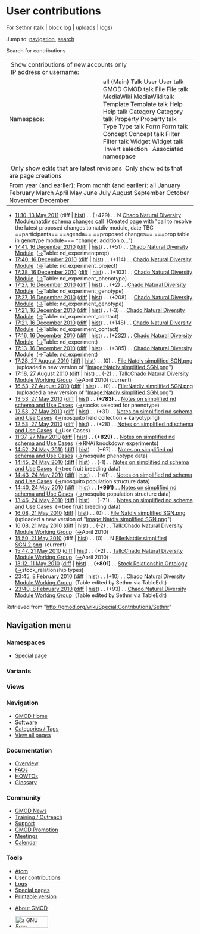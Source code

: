 <div id="mw-page-base" class="noprint">

</div>

<div id="mw-head-base" class="noprint">

</div>

<div id="content" class="mw-body" role="main">

<span id="top"></span>

<div id="mw-js-message" style="display:none;">

</div>



# <span dir="auto">User contributions</span>

<div id="bodyContent">

<div id="contentSub">

For <a
href="/mediawiki/index.php?title=User:Sethnr&amp;action=edit&amp;redlink=1"
class="new" title="User:Sethnr (page does not exist)">Sethnr</a> (<a
href="/mediawiki/index.php?title=User_talk:Sethnr&amp;action=edit&amp;redlink=1"
class="new" title="User talk:Sethnr (page does not exist)">talk</a> \|
[block
log](/mediawiki/index.php?title=Special:Log/block&page=User%3ASethnr "Special:Log/block")
\| [uploads](/wiki/Special:ListFiles/Sethnr "Special:ListFiles/Sethnr")
\| [logs](/wiki/Special:Log/Sethnr "Special:Log/Sethnr"))

</div>

<div id="jump-to-nav" class="mw-jump">

Jump to: [navigation](#mw-navigation), [search](#p-search)

</div>

<div id="mw-content-text">

Search for contributions

<table class="mw-contributions-table">
<colgroup>
<col style="width: 50%" />
<col style="width: 50%" />
</colgroup>
<tbody>
<tr class="odd">
<td colspan="2"> Show contributions of new accounts only<br />
 IP address or username:</td>
</tr>
<tr class="even">
<td class="mw-label">Namespace:</td>
<td>all (Main) Talk User User talk GMOD GMOD talk File File talk
MediaWiki MediaWiki talk Template Template talk Help Help talk Category
Category talk Property Property talk Type Type talk Form Form talk
Concept Concept talk Filter Filter talk Widget Widget talk  
 Invert selection 
 Associated namespace </td>
</tr>
<tr class="odd">
<td colspan="2"></td>
</tr>
<tr class="even">
<td colspan="2"> Only show edits that are latest revisions
 Only show edits that are page creations</td>
</tr>
<tr class="odd">
<td colspan="2">From year (and earlier): From month (and earlier): all
January February March April May June July August September October
November December</td>
</tr>
</tbody>
</table>

- <a
  href="/mediawiki/index.php?title=Chado_Natural_Diversity_Module/natdiv_schema_changes_call&amp;oldid=17682"
  class="mw-changeslist-date"
  title="Chado Natural Diversity Module/natdiv schema changes call">11:10,
  13 May 2011</a> (diff \|
  [hist](/mediawiki/index.php?title=Chado_Natural_Diversity_Module/natdiv_schema_changes_call&action=history "Chado Natural Diversity Module/natdiv schema changes call"))
  <span class="mw-changeslist-separator">. .</span>
  <span class="mw-plusminus-pos" dir="ltr"
  title="429 bytes after change">(+429)</span>‎
  <span class="mw-changeslist-separator">. .</span> N <a
  href="/wiki/Chado_Natural_Diversity_Module/natdiv_schema_changes_call"
  class="mw-contributions-title"
  title="Chado Natural Diversity Module/natdiv schema changes call">Chado
  Natural Diversity Module/natdiv schema changes call</a> ‎
  <span class="comment">(Created page with "call to resolve the latest
  proposed changes to natdiv module, date TBC ==participants==
  ==agenda== ==proposed changes== ===prop table in genotype module===
  \*change: addition o…")</span>
- <a
  href="/mediawiki/index.php?title=Chado_Natural_Diversity_Module&amp;oldid=16169"
  class="mw-changeslist-date"
  title="Chado Natural Diversity Module">17:41, 16 December 2010</a>
  ([diff](/mediawiki/index.php?title=Chado_Natural_Diversity_Module&diff=prev&oldid=16169 "Chado Natural Diversity Module")
  \|
  [hist](/mediawiki/index.php?title=Chado_Natural_Diversity_Module&action=history "Chado Natural Diversity Module"))
  <span class="mw-changeslist-separator">. .</span>
  <span class="mw-plusminus-pos" dir="ltr"
  title="18,531 bytes after change">(+51)</span>‎
  <span class="mw-changeslist-separator">. .</span>
  <a href="/wiki/Chado_Natural_Diversity_Module"
  class="mw-contributions-title"
  title="Chado Natural Diversity Module">Chado Natural Diversity
  Module</a> ‎
  <span class="comment">([→](/wiki/Chado_Natural_Diversity_Module#Table:_nd_experimentprop "Chado Natural Diversity Module")‎<span dir="auto"><span class="autocomment">Table:
  nd_experimentprop</span></span>)</span>
- <a
  href="/mediawiki/index.php?title=Chado_Natural_Diversity_Module&amp;oldid=16168"
  class="mw-changeslist-date"
  title="Chado Natural Diversity Module">17:40, 16 December 2010</a>
  ([diff](/mediawiki/index.php?title=Chado_Natural_Diversity_Module&diff=prev&oldid=16168 "Chado Natural Diversity Module")
  \|
  [hist](/mediawiki/index.php?title=Chado_Natural_Diversity_Module&action=history "Chado Natural Diversity Module"))
  <span class="mw-changeslist-separator">. .</span>
  <span class="mw-plusminus-pos" dir="ltr"
  title="18,480 bytes after change">(+114)</span>‎
  <span class="mw-changeslist-separator">. .</span>
  <a href="/wiki/Chado_Natural_Diversity_Module"
  class="mw-contributions-title"
  title="Chado Natural Diversity Module">Chado Natural Diversity
  Module</a> ‎
  <span class="comment">([→](/wiki/Chado_Natural_Diversity_Module#Table:_nd_experiment_project "Chado Natural Diversity Module")‎<span dir="auto"><span class="autocomment">Table:
  nd_experiment_project</span></span>)</span>
- <a
  href="/mediawiki/index.php?title=Chado_Natural_Diversity_Module&amp;oldid=16167"
  class="mw-changeslist-date"
  title="Chado Natural Diversity Module">17:38, 16 December 2010</a>
  ([diff](/mediawiki/index.php?title=Chado_Natural_Diversity_Module&diff=prev&oldid=16167 "Chado Natural Diversity Module")
  \|
  [hist](/mediawiki/index.php?title=Chado_Natural_Diversity_Module&action=history "Chado Natural Diversity Module"))
  <span class="mw-changeslist-separator">. .</span>
  <span class="mw-plusminus-pos" dir="ltr"
  title="18,366 bytes after change">(+103)</span>‎
  <span class="mw-changeslist-separator">. .</span>
  <a href="/wiki/Chado_Natural_Diversity_Module"
  class="mw-contributions-title"
  title="Chado Natural Diversity Module">Chado Natural Diversity
  Module</a> ‎
  <span class="comment">([→](/wiki/Chado_Natural_Diversity_Module#Table:_nd_experiment_phenotype "Chado Natural Diversity Module")‎<span dir="auto"><span class="autocomment">Table:
  nd_experiment_phenotype</span></span>)</span>
- <a
  href="/mediawiki/index.php?title=Chado_Natural_Diversity_Module&amp;oldid=16165"
  class="mw-changeslist-date"
  title="Chado Natural Diversity Module">17:27, 16 December 2010</a>
  ([diff](/mediawiki/index.php?title=Chado_Natural_Diversity_Module&diff=prev&oldid=16165 "Chado Natural Diversity Module")
  \|
  [hist](/mediawiki/index.php?title=Chado_Natural_Diversity_Module&action=history "Chado Natural Diversity Module"))
  <span class="mw-changeslist-separator">. .</span>
  <span class="mw-plusminus-pos" dir="ltr"
  title="18,263 bytes after change">(+2)</span>‎
  <span class="mw-changeslist-separator">. .</span>
  <a href="/wiki/Chado_Natural_Diversity_Module"
  class="mw-contributions-title"
  title="Chado Natural Diversity Module">Chado Natural Diversity
  Module</a> ‎
  <span class="comment">([→](/wiki/Chado_Natural_Diversity_Module#Table:_nd_experiment_genotype "Chado Natural Diversity Module")‎<span dir="auto"><span class="autocomment">Table:
  nd_experiment_genotype</span></span>)</span>
- <a
  href="/mediawiki/index.php?title=Chado_Natural_Diversity_Module&amp;oldid=16164"
  class="mw-changeslist-date"
  title="Chado Natural Diversity Module">17:27, 16 December 2010</a>
  ([diff](/mediawiki/index.php?title=Chado_Natural_Diversity_Module&diff=prev&oldid=16164 "Chado Natural Diversity Module")
  \|
  [hist](/mediawiki/index.php?title=Chado_Natural_Diversity_Module&action=history "Chado Natural Diversity Module"))
  <span class="mw-changeslist-separator">. .</span>
  <span class="mw-plusminus-pos" dir="ltr"
  title="18,261 bytes after change">(+208)</span>‎
  <span class="mw-changeslist-separator">. .</span>
  <a href="/wiki/Chado_Natural_Diversity_Module"
  class="mw-contributions-title"
  title="Chado Natural Diversity Module">Chado Natural Diversity
  Module</a> ‎
  <span class="comment">([→](/wiki/Chado_Natural_Diversity_Module#Table:_nd_experiment_genotype "Chado Natural Diversity Module")‎<span dir="auto"><span class="autocomment">Table:
  nd_experiment_genotype</span></span>)</span>
- <a
  href="/mediawiki/index.php?title=Chado_Natural_Diversity_Module&amp;oldid=16163"
  class="mw-changeslist-date"
  title="Chado Natural Diversity Module">17:21, 16 December 2010</a>
  ([diff](/mediawiki/index.php?title=Chado_Natural_Diversity_Module&diff=prev&oldid=16163 "Chado Natural Diversity Module")
  \|
  [hist](/mediawiki/index.php?title=Chado_Natural_Diversity_Module&action=history "Chado Natural Diversity Module"))
  <span class="mw-changeslist-separator">. .</span>
  <span class="mw-plusminus-neg" dir="ltr"
  title="18,053 bytes after change">(-3)</span>‎
  <span class="mw-changeslist-separator">. .</span>
  <a href="/wiki/Chado_Natural_Diversity_Module"
  class="mw-contributions-title"
  title="Chado Natural Diversity Module">Chado Natural Diversity
  Module</a> ‎
  <span class="comment">([→](/wiki/Chado_Natural_Diversity_Module#Table:_nd_experiment_contact "Chado Natural Diversity Module")‎<span dir="auto"><span class="autocomment">Table:
  nd_experiment_contact</span></span>)</span>
- <a
  href="/mediawiki/index.php?title=Chado_Natural_Diversity_Module&amp;oldid=16162"
  class="mw-changeslist-date"
  title="Chado Natural Diversity Module">17:21, 16 December 2010</a>
  ([diff](/mediawiki/index.php?title=Chado_Natural_Diversity_Module&diff=prev&oldid=16162 "Chado Natural Diversity Module")
  \|
  [hist](/mediawiki/index.php?title=Chado_Natural_Diversity_Module&action=history "Chado Natural Diversity Module"))
  <span class="mw-changeslist-separator">. .</span>
  <span class="mw-plusminus-pos" dir="ltr"
  title="18,056 bytes after change">(+148)</span>‎
  <span class="mw-changeslist-separator">. .</span>
  <a href="/wiki/Chado_Natural_Diversity_Module"
  class="mw-contributions-title"
  title="Chado Natural Diversity Module">Chado Natural Diversity
  Module</a> ‎
  <span class="comment">([→](/wiki/Chado_Natural_Diversity_Module#Table:_nd_experiment_contact "Chado Natural Diversity Module")‎<span dir="auto"><span class="autocomment">Table:
  nd_experiment_contact</span></span>)</span>
- <a
  href="/mediawiki/index.php?title=Chado_Natural_Diversity_Module&amp;oldid=16157"
  class="mw-changeslist-date"
  title="Chado Natural Diversity Module">17:16, 16 December 2010</a>
  ([diff](/mediawiki/index.php?title=Chado_Natural_Diversity_Module&diff=prev&oldid=16157 "Chado Natural Diversity Module")
  \|
  [hist](/mediawiki/index.php?title=Chado_Natural_Diversity_Module&action=history "Chado Natural Diversity Module"))
  <span class="mw-changeslist-separator">. .</span>
  <span class="mw-plusminus-pos" dir="ltr"
  title="17,908 bytes after change">(+232)</span>‎
  <span class="mw-changeslist-separator">. .</span>
  <a href="/wiki/Chado_Natural_Diversity_Module"
  class="mw-contributions-title"
  title="Chado Natural Diversity Module">Chado Natural Diversity
  Module</a> ‎
  <span class="comment">([→](/wiki/Chado_Natural_Diversity_Module#Table:_nd_experiment "Chado Natural Diversity Module")‎<span dir="auto"><span class="autocomment">Table:
  nd_experiment</span></span>)</span>
- <a
  href="/mediawiki/index.php?title=Chado_Natural_Diversity_Module&amp;oldid=16155"
  class="mw-changeslist-date"
  title="Chado Natural Diversity Module">17:13, 16 December 2010</a>
  ([diff](/mediawiki/index.php?title=Chado_Natural_Diversity_Module&diff=prev&oldid=16155 "Chado Natural Diversity Module")
  \|
  [hist](/mediawiki/index.php?title=Chado_Natural_Diversity_Module&action=history "Chado Natural Diversity Module"))
  <span class="mw-changeslist-separator">. .</span>
  <span class="mw-plusminus-pos" dir="ltr"
  title="17,676 bytes after change">(+385)</span>‎
  <span class="mw-changeslist-separator">. .</span>
  <a href="/wiki/Chado_Natural_Diversity_Module"
  class="mw-contributions-title"
  title="Chado Natural Diversity Module">Chado Natural Diversity
  Module</a> ‎
  <span class="comment">([→](/wiki/Chado_Natural_Diversity_Module#Table:_nd_experiment "Chado Natural Diversity Module")‎<span dir="auto"><span class="autocomment">Table:
  nd_experiment</span></span>)</span>
- <a
  href="/mediawiki/index.php?title=File:Natdiv_simplified_SGN.png&amp;oldid=14319"
  class="mw-changeslist-date"
  title="File:Natdiv simplified SGN.png">17:28, 27 August 2010</a>
  ([diff](/mediawiki/index.php?title=File:Natdiv_simplified_SGN.png&diff=prev&oldid=14319 "File:Natdiv simplified SGN.png")
  \|
  [hist](/mediawiki/index.php?title=File:Natdiv_simplified_SGN.png&action=history "File:Natdiv simplified SGN.png"))
  <span class="mw-changeslist-separator">. .</span>
  <span class="mw-plusminus-null" dir="ltr"
  title="0 bytes after change">(0)</span>‎
  <span class="mw-changeslist-separator">. .</span>
  <a href="/wiki/File:Natdiv_simplified_SGN.png"
  class="mw-contributions-title"
  title="File:Natdiv simplified SGN.png">File:Natdiv simplified
  SGN.png</a> ‎ <span class="comment">(uploaded a new version of
  "[Image:Natdiv simplified
  SGN.png](/wiki/File:Natdiv_simplified_SGN.png "File:Natdiv simplified SGN.png")")</span>
- <a
  href="/mediawiki/index.php?title=Talk:Chado_Natural_Diversity_Module_Working_Group&amp;oldid=14318"
  class="mw-changeslist-date"
  title="Talk:Chado Natural Diversity Module Working Group">17:18, 27
  August 2010</a>
  ([diff](/mediawiki/index.php?title=Talk:Chado_Natural_Diversity_Module_Working_Group&diff=prev&oldid=14318 "Talk:Chado Natural Diversity Module Working Group")
  \|
  [hist](/mediawiki/index.php?title=Talk:Chado_Natural_Diversity_Module_Working_Group&action=history "Talk:Chado Natural Diversity Module Working Group"))
  <span class="mw-changeslist-separator">. .</span>
  <span class="mw-plusminus-neg" dir="ltr"
  title="14,494 bytes after change">(-2)</span>‎
  <span class="mw-changeslist-separator">. .</span>
  <a href="/wiki/Talk:Chado_Natural_Diversity_Module_Working_Group"
  class="mw-contributions-title"
  title="Talk:Chado Natural Diversity Module Working Group">Talk:Chado
  Natural Diversity Module Working Group</a> ‎
  <span class="comment">([→](/wiki/Talk:Chado_Natural_Diversity_Module_Working_Group#April_2010 "Talk:Chado Natural Diversity Module Working Group")‎<span dir="auto"><span class="autocomment">April
  2010</span></span>)</span> <span class="mw-uctop">(current)</span>
- <a
  href="/mediawiki/index.php?title=File:Natdiv_simplified_SGN.png&amp;oldid=14317"
  class="mw-changeslist-date"
  title="File:Natdiv simplified SGN.png">16:53, 27 August 2010</a>
  ([diff](/mediawiki/index.php?title=File:Natdiv_simplified_SGN.png&diff=prev&oldid=14317 "File:Natdiv simplified SGN.png")
  \|
  [hist](/mediawiki/index.php?title=File:Natdiv_simplified_SGN.png&action=history "File:Natdiv simplified SGN.png"))
  <span class="mw-changeslist-separator">. .</span>
  <span class="mw-plusminus-null" dir="ltr"
  title="0 bytes after change">(0)</span>‎
  <span class="mw-changeslist-separator">. .</span>
  <a href="/wiki/File:Natdiv_simplified_SGN.png"
  class="mw-contributions-title"
  title="File:Natdiv simplified SGN.png">File:Natdiv simplified
  SGN.png</a> ‎ <span class="comment">(uploaded a new version of
  "[Image:Natdiv simplified
  SGN.png](/wiki/File:Natdiv_simplified_SGN.png "File:Natdiv simplified SGN.png")")</span>
- <a
  href="/mediawiki/index.php?title=Notes_on_simplified_nd_schema_and_Use_Cases&amp;oldid=12759"
  class="mw-changeslist-date"
  title="Notes on simplified nd schema and Use Cases">13:53, 27 May
  2010</a>
  ([diff](/mediawiki/index.php?title=Notes_on_simplified_nd_schema_and_Use_Cases&diff=prev&oldid=12759 "Notes on simplified nd schema and Use Cases")
  \|
  [hist](/mediawiki/index.php?title=Notes_on_simplified_nd_schema_and_Use_Cases&action=history "Notes on simplified nd schema and Use Cases"))
  <span class="mw-changeslist-separator">. .</span> **(+783)**‎
  <span class="mw-changeslist-separator">. .</span>
  <a href="/wiki/Notes_on_simplified_nd_schema_and_Use_Cases"
  class="mw-contributions-title"
  title="Notes on simplified nd schema and Use Cases">Notes on simplified
  nd schema and Use Cases</a> ‎
  <span class="comment">([→](/wiki/Notes_on_simplified_nd_schema_and_Use_Cases#stocks_selected_for_phenotype "Notes on simplified nd schema and Use Cases")‎<span dir="auto"><span class="autocomment">stocks
  selected for phenotype</span></span>)</span>
- <a
  href="/mediawiki/index.php?title=Notes_on_simplified_nd_schema_and_Use_Cases&amp;oldid=12758"
  class="mw-changeslist-date"
  title="Notes on simplified nd schema and Use Cases">12:53, 27 May
  2010</a>
  ([diff](/mediawiki/index.php?title=Notes_on_simplified_nd_schema_and_Use_Cases&diff=prev&oldid=12758 "Notes on simplified nd schema and Use Cases")
  \|
  [hist](/mediawiki/index.php?title=Notes_on_simplified_nd_schema_and_Use_Cases&action=history "Notes on simplified nd schema and Use Cases"))
  <span class="mw-changeslist-separator">. .</span>
  <span class="mw-plusminus-pos" dir="ltr"
  title="13,747 bytes after change">(+31)</span>‎
  <span class="mw-changeslist-separator">. .</span>
  <a href="/wiki/Notes_on_simplified_nd_schema_and_Use_Cases"
  class="mw-contributions-title"
  title="Notes on simplified nd schema and Use Cases">Notes on simplified
  nd schema and Use Cases</a> ‎
  <span class="comment">([→](/wiki/Notes_on_simplified_nd_schema_and_Use_Cases#mosquito_field_collection_.2B_karyotyping "Notes on simplified nd schema and Use Cases")‎<span dir="auto"><span class="autocomment">mosquito
  field collection + karyotyping</span></span>)</span>
- <a
  href="/mediawiki/index.php?title=Notes_on_simplified_nd_schema_and_Use_Cases&amp;oldid=12757"
  class="mw-changeslist-date"
  title="Notes on simplified nd schema and Use Cases">12:53, 27 May
  2010</a>
  ([diff](/mediawiki/index.php?title=Notes_on_simplified_nd_schema_and_Use_Cases&diff=prev&oldid=12757 "Notes on simplified nd schema and Use Cases")
  \|
  [hist](/mediawiki/index.php?title=Notes_on_simplified_nd_schema_and_Use_Cases&action=history "Notes on simplified nd schema and Use Cases"))
  <span class="mw-changeslist-separator">. .</span>
  <span class="mw-plusminus-pos" dir="ltr"
  title="13,716 bytes after change">(+28)</span>‎
  <span class="mw-changeslist-separator">. .</span>
  <a href="/wiki/Notes_on_simplified_nd_schema_and_Use_Cases"
  class="mw-contributions-title"
  title="Notes on simplified nd schema and Use Cases">Notes on simplified
  nd schema and Use Cases</a> ‎
  <span class="comment">([→](/wiki/Notes_on_simplified_nd_schema_and_Use_Cases#Use_Cases "Notes on simplified nd schema and Use Cases")‎<span dir="auto"><span class="autocomment">Use
  Cases</span></span>)</span>
- <a
  href="/mediawiki/index.php?title=Notes_on_simplified_nd_schema_and_Use_Cases&amp;oldid=12756"
  class="mw-changeslist-date"
  title="Notes on simplified nd schema and Use Cases">11:37, 27 May
  2010</a>
  ([diff](/mediawiki/index.php?title=Notes_on_simplified_nd_schema_and_Use_Cases&diff=prev&oldid=12756 "Notes on simplified nd schema and Use Cases")
  \|
  [hist](/mediawiki/index.php?title=Notes_on_simplified_nd_schema_and_Use_Cases&action=history "Notes on simplified nd schema and Use Cases"))
  <span class="mw-changeslist-separator">. .</span> **(+829)**‎
  <span class="mw-changeslist-separator">. .</span>
  <a href="/wiki/Notes_on_simplified_nd_schema_and_Use_Cases"
  class="mw-contributions-title"
  title="Notes on simplified nd schema and Use Cases">Notes on simplified
  nd schema and Use Cases</a> ‎
  <span class="comment">([→](/wiki/Notes_on_simplified_nd_schema_and_Use_Cases#RNAi_knockdown_experiments "Notes on simplified nd schema and Use Cases")‎<span dir="auto"><span class="autocomment">RNAi
  knockdown experiments</span></span>)</span>
- <a
  href="/mediawiki/index.php?title=Notes_on_simplified_nd_schema_and_Use_Cases&amp;oldid=12675"
  class="mw-changeslist-date"
  title="Notes on simplified nd schema and Use Cases">14:52, 24 May
  2010</a>
  ([diff](/mediawiki/index.php?title=Notes_on_simplified_nd_schema_and_Use_Cases&diff=prev&oldid=12675 "Notes on simplified nd schema and Use Cases")
  \|
  [hist](/mediawiki/index.php?title=Notes_on_simplified_nd_schema_and_Use_Cases&action=history "Notes on simplified nd schema and Use Cases"))
  <span class="mw-changeslist-separator">. .</span>
  <span class="mw-plusminus-pos" dir="ltr"
  title="10,367 bytes after change">(+67)</span>‎
  <span class="mw-changeslist-separator">. .</span>
  <a href="/wiki/Notes_on_simplified_nd_schema_and_Use_Cases"
  class="mw-contributions-title"
  title="Notes on simplified nd schema and Use Cases">Notes on simplified
  nd schema and Use Cases</a> ‎
  <span class="comment">([→](/wiki/Notes_on_simplified_nd_schema_and_Use_Cases#mosquito_phenotype_data "Notes on simplified nd schema and Use Cases")‎<span dir="auto"><span class="autocomment">mosquito
  phenotype data</span></span>)</span>
- <a
  href="/mediawiki/index.php?title=Notes_on_simplified_nd_schema_and_Use_Cases&amp;oldid=12674"
  class="mw-changeslist-date"
  title="Notes on simplified nd schema and Use Cases">14:45, 24 May
  2010</a>
  ([diff](/mediawiki/index.php?title=Notes_on_simplified_nd_schema_and_Use_Cases&diff=prev&oldid=12674 "Notes on simplified nd schema and Use Cases")
  \|
  [hist](/mediawiki/index.php?title=Notes_on_simplified_nd_schema_and_Use_Cases&action=history "Notes on simplified nd schema and Use Cases"))
  <span class="mw-changeslist-separator">. .</span>
  <span class="mw-plusminus-neg" dir="ltr"
  title="10,300 bytes after change">(-1)</span>‎
  <span class="mw-changeslist-separator">. .</span>
  <a href="/wiki/Notes_on_simplified_nd_schema_and_Use_Cases"
  class="mw-contributions-title"
  title="Notes on simplified nd schema and Use Cases">Notes on simplified
  nd schema and Use Cases</a> ‎
  <span class="comment">([→](/wiki/Notes_on_simplified_nd_schema_and_Use_Cases#tree_fruit_breeding_data "Notes on simplified nd schema and Use Cases")‎<span dir="auto"><span class="autocomment">tree
  fruit breeding data</span></span>)</span>
- <a
  href="/mediawiki/index.php?title=Notes_on_simplified_nd_schema_and_Use_Cases&amp;oldid=12673"
  class="mw-changeslist-date"
  title="Notes on simplified nd schema and Use Cases">14:43, 24 May
  2010</a>
  ([diff](/mediawiki/index.php?title=Notes_on_simplified_nd_schema_and_Use_Cases&diff=prev&oldid=12673 "Notes on simplified nd schema and Use Cases")
  \|
  [hist](/mediawiki/index.php?title=Notes_on_simplified_nd_schema_and_Use_Cases&action=history "Notes on simplified nd schema and Use Cases"))
  <span class="mw-changeslist-separator">. .</span>
  <span class="mw-plusminus-neg" dir="ltr"
  title="10,301 bytes after change">(-41)</span>‎
  <span class="mw-changeslist-separator">. .</span>
  <a href="/wiki/Notes_on_simplified_nd_schema_and_Use_Cases"
  class="mw-contributions-title"
  title="Notes on simplified nd schema and Use Cases">Notes on simplified
  nd schema and Use Cases</a> ‎
  <span class="comment">([→](/wiki/Notes_on_simplified_nd_schema_and_Use_Cases#mosquito_population_structure_data "Notes on simplified nd schema and Use Cases")‎<span dir="auto"><span class="autocomment">mosquito
  population structure data</span></span>)</span>
- <a
  href="/mediawiki/index.php?title=Notes_on_simplified_nd_schema_and_Use_Cases&amp;oldid=12672"
  class="mw-changeslist-date"
  title="Notes on simplified nd schema and Use Cases">14:40, 24 May
  2010</a>
  ([diff](/mediawiki/index.php?title=Notes_on_simplified_nd_schema_and_Use_Cases&diff=prev&oldid=12672 "Notes on simplified nd schema and Use Cases")
  \|
  [hist](/mediawiki/index.php?title=Notes_on_simplified_nd_schema_and_Use_Cases&action=history "Notes on simplified nd schema and Use Cases"))
  <span class="mw-changeslist-separator">. .</span> **(+991)**‎
  <span class="mw-changeslist-separator">. .</span>
  <a href="/wiki/Notes_on_simplified_nd_schema_and_Use_Cases"
  class="mw-contributions-title"
  title="Notes on simplified nd schema and Use Cases">Notes on simplified
  nd schema and Use Cases</a> ‎
  <span class="comment">([→](/wiki/Notes_on_simplified_nd_schema_and_Use_Cases#mosquito_population_structure_data "Notes on simplified nd schema and Use Cases")‎<span dir="auto"><span class="autocomment">mosquito
  population structure data</span></span>)</span>
- <a
  href="/mediawiki/index.php?title=Notes_on_simplified_nd_schema_and_Use_Cases&amp;oldid=12671"
  class="mw-changeslist-date"
  title="Notes on simplified nd schema and Use Cases">13:46, 24 May
  2010</a>
  ([diff](/mediawiki/index.php?title=Notes_on_simplified_nd_schema_and_Use_Cases&diff=prev&oldid=12671 "Notes on simplified nd schema and Use Cases")
  \|
  [hist](/mediawiki/index.php?title=Notes_on_simplified_nd_schema_and_Use_Cases&action=history "Notes on simplified nd schema and Use Cases"))
  <span class="mw-changeslist-separator">. .</span>
  <span class="mw-plusminus-pos" dir="ltr"
  title="9,351 bytes after change">(+71)</span>‎
  <span class="mw-changeslist-separator">. .</span>
  <a href="/wiki/Notes_on_simplified_nd_schema_and_Use_Cases"
  class="mw-contributions-title"
  title="Notes on simplified nd schema and Use Cases">Notes on simplified
  nd schema and Use Cases</a> ‎
  <span class="comment">([→](/wiki/Notes_on_simplified_nd_schema_and_Use_Cases#tree_fruit_breeding_data "Notes on simplified nd schema and Use Cases")‎<span dir="auto"><span class="autocomment">tree
  fruit breeding data</span></span>)</span>
- <a
  href="/mediawiki/index.php?title=File:Natdiv_simplified_SGN.png&amp;oldid=12632"
  class="mw-changeslist-date"
  title="File:Natdiv simplified SGN.png">16:08, 21 May 2010</a>
  ([diff](/mediawiki/index.php?title=File:Natdiv_simplified_SGN.png&diff=prev&oldid=12632 "File:Natdiv simplified SGN.png")
  \|
  [hist](/mediawiki/index.php?title=File:Natdiv_simplified_SGN.png&action=history "File:Natdiv simplified SGN.png"))
  <span class="mw-changeslist-separator">. .</span>
  <span class="mw-plusminus-null" dir="ltr"
  title="0 bytes after change">(0)</span>‎
  <span class="mw-changeslist-separator">. .</span>
  <a href="/wiki/File:Natdiv_simplified_SGN.png"
  class="mw-contributions-title"
  title="File:Natdiv simplified SGN.png">File:Natdiv simplified
  SGN.png</a> ‎ <span class="comment">(uploaded a new version of
  "[Image:Natdiv simplified
  SGN.png](/wiki/File:Natdiv_simplified_SGN.png "File:Natdiv simplified SGN.png")")</span>
- <a
  href="/mediawiki/index.php?title=Talk:Chado_Natural_Diversity_Module_Working_Group&amp;oldid=12631"
  class="mw-changeslist-date"
  title="Talk:Chado Natural Diversity Module Working Group">16:08, 21 May
  2010</a>
  ([diff](/mediawiki/index.php?title=Talk:Chado_Natural_Diversity_Module_Working_Group&diff=prev&oldid=12631 "Talk:Chado Natural Diversity Module Working Group")
  \|
  [hist](/mediawiki/index.php?title=Talk:Chado_Natural_Diversity_Module_Working_Group&action=history "Talk:Chado Natural Diversity Module Working Group"))
  <span class="mw-changeslist-separator">. .</span>
  <span class="mw-plusminus-neg" dir="ltr"
  title="13,561 bytes after change">(-2)</span>‎
  <span class="mw-changeslist-separator">. .</span>
  <a href="/wiki/Talk:Chado_Natural_Diversity_Module_Working_Group"
  class="mw-contributions-title"
  title="Talk:Chado Natural Diversity Module Working Group">Talk:Chado
  Natural Diversity Module Working Group</a> ‎
  <span class="comment">([→](/wiki/Talk:Chado_Natural_Diversity_Module_Working_Group#April_2010 "Talk:Chado Natural Diversity Module Working Group")‎<span dir="auto"><span class="autocomment">April
  2010</span></span>)</span>
- <a
  href="/mediawiki/index.php?title=File:Natdiv_simplified_SGN.2.png&amp;oldid=12630"
  class="mw-changeslist-date"
  title="File:Natdiv simplified SGN.2.png">15:50, 21 May 2010</a> (diff
  \|
  [hist](/mediawiki/index.php?title=File:Natdiv_simplified_SGN.2.png&action=history "File:Natdiv simplified SGN.2.png"))
  <span class="mw-changeslist-separator">. .</span>
  <span class="mw-plusminus-null" dir="ltr"
  title="0 bytes after change">(0)</span>‎
  <span class="mw-changeslist-separator">. .</span> N
  <a href="/wiki/File:Natdiv_simplified_SGN.2.png"
  class="mw-contributions-title"
  title="File:Natdiv simplified SGN.2.png">File:Natdiv simplified
  SGN.2.png</a> ‎ <span class="mw-uctop">(current)</span>
- <a
  href="/mediawiki/index.php?title=Talk:Chado_Natural_Diversity_Module_Working_Group&amp;oldid=12629"
  class="mw-changeslist-date"
  title="Talk:Chado Natural Diversity Module Working Group">15:47, 21 May
  2010</a>
  ([diff](/mediawiki/index.php?title=Talk:Chado_Natural_Diversity_Module_Working_Group&diff=prev&oldid=12629 "Talk:Chado Natural Diversity Module Working Group")
  \|
  [hist](/mediawiki/index.php?title=Talk:Chado_Natural_Diversity_Module_Working_Group&action=history "Talk:Chado Natural Diversity Module Working Group"))
  <span class="mw-changeslist-separator">. .</span>
  <span class="mw-plusminus-pos" dir="ltr"
  title="13,563 bytes after change">(+2)</span>‎
  <span class="mw-changeslist-separator">. .</span>
  <a href="/wiki/Talk:Chado_Natural_Diversity_Module_Working_Group"
  class="mw-contributions-title"
  title="Talk:Chado Natural Diversity Module Working Group">Talk:Chado
  Natural Diversity Module Working Group</a> ‎
  <span class="comment">([→](/wiki/Talk:Chado_Natural_Diversity_Module_Working_Group#April_2010 "Talk:Chado Natural Diversity Module Working Group")‎<span dir="auto"><span class="autocomment">April
  2010</span></span>)</span>
- <a
  href="/mediawiki/index.php?title=Stock_Relationship_Ontology&amp;oldid=12517"
  class="mw-changeslist-date" title="Stock Relationship Ontology">13:12,
  11 May 2010</a>
  ([diff](/mediawiki/index.php?title=Stock_Relationship_Ontology&diff=prev&oldid=12517 "Stock Relationship Ontology")
  \|
  [hist](/mediawiki/index.php?title=Stock_Relationship_Ontology&action=history "Stock Relationship Ontology"))
  <span class="mw-changeslist-separator">. .</span> **(+801)**‎
  <span class="mw-changeslist-separator">. .</span>
  <a href="/wiki/Stock_Relationship_Ontology"
  class="mw-contributions-title" title="Stock Relationship Ontology">Stock
  Relationship Ontology</a> ‎
  <span class="comment">([→](/wiki/Stock_Relationship_Ontology#stock_relationship_types "Stock Relationship Ontology")‎<span dir="auto"><span class="autocomment">stock_relationship
  types</span></span>)</span>
- <a
  href="/mediawiki/index.php?title=Chado_Natural_Diversity_Module_Working_Group&amp;oldid=11919"
  class="mw-changeslist-date"
  title="Chado Natural Diversity Module Working Group">23:45, 8 February
  2010</a>
  ([diff](/mediawiki/index.php?title=Chado_Natural_Diversity_Module_Working_Group&diff=prev&oldid=11919 "Chado Natural Diversity Module Working Group")
  \|
  [hist](/mediawiki/index.php?title=Chado_Natural_Diversity_Module_Working_Group&action=history "Chado Natural Diversity Module Working Group"))
  <span class="mw-changeslist-separator">. .</span>
  <span class="mw-plusminus-pos" dir="ltr"
  title="4,654 bytes after change">(+10)</span>‎
  <span class="mw-changeslist-separator">. .</span>
  <a href="/wiki/Chado_Natural_Diversity_Module_Working_Group"
  class="mw-contributions-title"
  title="Chado Natural Diversity Module Working Group">Chado Natural
  Diversity Module Working Group</a> ‎ <span class="comment">(Table
  edited by Sethnr via TableEdit)</span>
- <a
  href="/mediawiki/index.php?title=Chado_Natural_Diversity_Module_Working_Group&amp;oldid=11918"
  class="mw-changeslist-date"
  title="Chado Natural Diversity Module Working Group">23:40, 8 February
  2010</a>
  ([diff](/mediawiki/index.php?title=Chado_Natural_Diversity_Module_Working_Group&diff=prev&oldid=11918 "Chado Natural Diversity Module Working Group")
  \|
  [hist](/mediawiki/index.php?title=Chado_Natural_Diversity_Module_Working_Group&action=history "Chado Natural Diversity Module Working Group"))
  <span class="mw-changeslist-separator">. .</span>
  <span class="mw-plusminus-pos" dir="ltr"
  title="4,644 bytes after change">(+93)</span>‎
  <span class="mw-changeslist-separator">. .</span>
  <a href="/wiki/Chado_Natural_Diversity_Module_Working_Group"
  class="mw-contributions-title"
  title="Chado Natural Diversity Module Working Group">Chado Natural
  Diversity Module Working Group</a> ‎ <span class="comment">(Table
  edited by Sethnr via TableEdit)</span>

</div>

<div class="printfooter">

Retrieved from "<http://gmod.org/wiki/Special:Contributions/Sethnr>"

</div>

<div id="catlinks" class="catlinks catlinks-allhidden">

</div>

<div class="visualClear">

</div>

</div>

</div>

<div id="mw-navigation">

## Navigation menu

<div id="mw-head">



<div id="left-navigation">

<div id="p-namespaces" class="vectorTabs" role="navigation"
aria-labelledby="p-namespaces-label">

### Namespaces

- <span id="ca-nstab-special">[Special
  page](/wiki/Special:Contributions/Sethnr "This is a special page, you cannot edit the page itself")</span>

</div>

<div id="p-variants" class="vectorMenu emptyPortlet" role="navigation"
aria-labelledby="p-variants-label">

### 

### Variants[](#)

<div class="menu">

</div>

</div>

</div>

<div id="right-navigation">

<div id="p-views" class="vectorTabs emptyPortlet" role="navigation"
aria-labelledby="p-views-label">

### Views

</div>



</div>



</div>

</div>

</div>

<div id="mw-panel">

<div id="p-logo" role="banner">

<a href="/wiki/Main_Page"
style="background-image: url(http://gmod.org/images/GMOD-cogs.png);"
title="Visit the main page"></a>

</div>

<div id="p-Navigation" class="portal" role="navigation"
aria-labelledby="p-Navigation-label">

### Navigation

<div class="body">

- <span id="n-GMOD-Home">[GMOD Home](/wiki/Main_Page)</span>
- <span id="n-Software">[Software](/wiki/GMOD_Components)</span>
- <span id="n-Categories-.2F-Tags">[Categories /
  Tags](/wiki/Categories)</span>
- <span id="n-View-all-pages">[View all
  pages](/wiki/Special:AllPages)</span>

</div>

</div>

<div id="p-Documentation" class="portal" role="navigation"
aria-labelledby="p-Documentation-label">

### Documentation

<div class="body">

- <span id="n-Overview">[Overview](/wiki/Overview)</span>
- <span id="n-FAQs">[FAQs](/wiki/Category:FAQ)</span>
- <span id="n-HOWTOs">[HOWTOs](/wiki/Category:HOWTO)</span>
- <span id="n-Glossary">[Glossary](/wiki/Glossary)</span>

</div>

</div>

<div id="p-Community" class="portal" role="navigation"
aria-labelledby="p-Community-label">

### Community

<div class="body">

- <span id="n-GMOD-News">[GMOD News](/wiki/GMOD_News)</span>
- <span id="n-Training-.2F-Outreach">[Training /
  Outreach](/wiki/Training_and_Outreach)</span>
- <span id="n-Support">[Support](/wiki/Support)</span>
- <span id="n-GMOD-Promotion">[GMOD
  Promotion](/wiki/GMOD_Promotion)</span>
- <span id="n-Meetings">[Meetings](/wiki/Meetings)</span>
- <span id="n-Calendar">[Calendar](/wiki/Calendar)</span>

</div>

</div>

<div id="p-tb" class="portal" role="navigation"
aria-labelledby="p-tb-label">

### Tools

<div class="body">

- <span id="feedlinks"><a
  href="http://gmod.org/mediawiki/index.php?title=Special:Contributions/Sethnr&amp;feed=atom"
  id="feed-atom" class="feedlink" rel="alternate"
  type="application/atom+xml" title="Atom feed for this page">Atom</a></span>
- <span id="t-contributions">[User
  contributions](/wiki/Special:Contributions/Sethnr "A list of contributions of this user")</span>
- <span id="t-log">[Logs](/wiki/Special:Log/Sethnr)</span>
- <span id="t-specialpages"><a href="/wiki/Special:SpecialPages" accesskey="q"
  title="A list of all special pages [q]">Special pages</a></span>
- <span id="t-print"><a
  href="/mediawiki/index.php?title=Special:Contributions/Sethnr&amp;printable=yes"
  rel="alternate" accesskey="p"
  title="Printable version of this page [p]">Printable version</a></span>

</div>

</div>

</div>

</div>

<div id="footer" role="contentinfo">

- <span id="footer-places-about">[About
  GMOD](/wiki/GMOD:About "GMOD:About")</span>

<!-- -->

- <span id="footer-copyrightico">[<img src="http://www.gnu.org/graphics/gfdl-logo-small.png" width="88"
  height="31" alt="a GNU Free Documentation License" />](http://www.gnu.org/licenses/fdl-1.3.html)</span>




</div>

